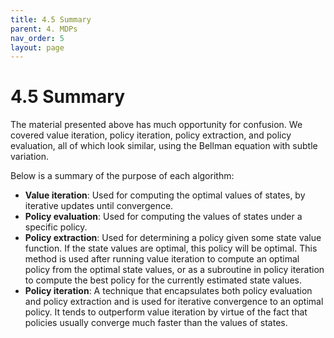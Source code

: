 ```yaml
---
title: 4.5 Summary
parent: 4. MDPs
nav_order: 5
layout: page
---
```


# 4.5 Summary
The material presented above has much opportunity for confusion. We covered value iteration, policy iteration, policy extraction, and policy evaluation, all of which look similar, using the Bellman equation with subtle variation.

Below is a summary of the purpose of each algorithm:

- **Value iteration**: Used for computing the optimal values of states, by iterative updates until convergence.
- **Policy evaluation**: Used for computing the values of states under a specific policy.
- **Policy extraction**: Used for determining a policy given some state value function. If the state values are optimal, this policy will be optimal. This method is used after running value iteration to compute an optimal policy from the optimal state values, or as a subroutine in policy iteration to compute the best policy for the currently estimated state values.
- **Policy iteration**: A technique that encapsulates both policy evaluation and policy extraction and is used for iterative convergence to an optimal policy. It tends to outperform value iteration by virtue of the fact that policies usually converge much faster than the values of states.